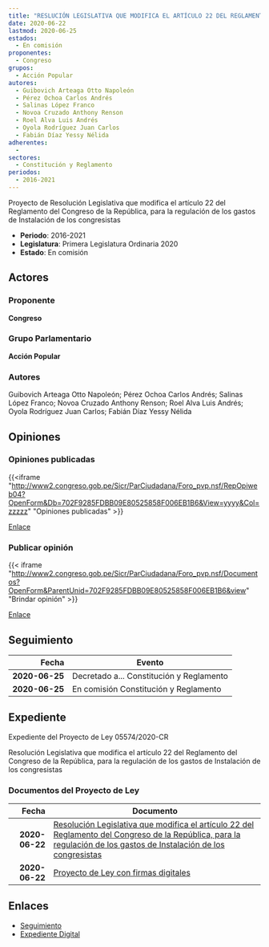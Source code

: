 ```yaml
---
title: "RESLUCIÓN LEGISLATIVA QUE MODIFICA EL ARTÍCULO 22 DEL REGLAMENTO DEL CONGRESO DE LA REPÚBLICA, PARA LA REGULACIÓN DE LOS GASTOS DE INSTALACIÓN DE LOS CONGRESISTAS"
date: 2020-06-22
lastmod: 2020-06-25
estados: 
  - En comisión
proponentes: 
  - Congreso
grupos: 
  - Acción Popular
autores: 
  - Guibovich Arteaga Otto Napoleón
  - Pérez Ochoa Carlos Andrés
  - Salinas López Franco
  - Novoa Cruzado Anthony Renson
  - Roel Alva Luis Andrés
  - Oyola Rodríguez Juan Carlos
  - Fabián Díaz Yessy Nélida
adherentes: 
  - 
sectores: 
  - Constitución y Reglamento
periodos: 
  - 2016-2021
---
```


Proyecto de Resolución Legislativa que modifica el artículo 22 del Reglamento del Congreso de la República, para la regulación de los gastos de Instalación de los congresistas

- **Periodo**: 2016-2021
- **Legislatura**: Primera Legislatura Ordinaria 2020
- **Estado**: En comisión

## Actores

### Proponente

**Congreso**

### Grupo Parlamentario

**Acción Popular**

### Autores

Guibovich Arteaga Otto Napoleón; Pérez Ochoa Carlos Andrés; Salinas López Franco; Novoa Cruzado Anthony Renson; Roel Alva Luis Andrés; Oyola Rodríguez Juan Carlos; Fabián Díaz Yessy Nélida


## Opiniones

### Opiniones publicadas

{{<iframe "http://www2.congreso.gob.pe/Sicr/ParCiudadana/Foro_pvp.nsf/RepOpiweb04?OpenForm&Db=702F9285FDBB09E80525858F006EB1B6&View=yyyy&Col=zzzzz" "Opiniones publicadas" >}}

[Enlace](http://www2.congreso.gob.pe/Sicr/ParCiudadana/Foro_pvp.nsf/RepOpiweb04?OpenForm&Db=702F9285FDBB09E80525858F006EB1B6&View=yyyy&Col=zzzzz)
### Publicar opinión

{{< iframe "http://www2.congreso.gob.pe/Sicr/ParCiudadana/Foro_pvp.nsf/Documentos?OpenForm&ParentUnid=702F9285FDBB09E80525858F006EB1B6&view" "Brindar opinión" >}}

[Enlace](http://www2.congreso.gob.pe/Sicr/ParCiudadana/Foro_pvp.nsf/Documentos?OpenForm&ParentUnid=702F9285FDBB09E80525858F006EB1B6&view)

## Seguimiento

| Fecha | Evento |
|------:|--------|
| **2020-06-25** | Decretado a... Constitución y Reglamento|
| **2020-06-25** | En comisión Constitución y Reglamento|


## Expediente

Expediente del Proyecto de Ley 05574/2020-CR

Resolución Legislativa que modifica el artículo 22 del Reglamento del Congreso de la República, para la regulación de los gastos de Instalación de los congresistas


### Documentos del Proyecto de Ley

| Fecha | Documento |
|------:|--------|
| **2020-06-22** | [Resolución Legislativa que modifica el artículo 22 del Reglamento del Congreso de la República, para la regulación de los gastos de Instalación de los congresistas](http://www.leyes.congreso.gob.pe/Documentos/2016_2021/Proyectos_de_Ley_y_de_Resoluciones_Legislativas/PL05574-20200622.pdf) |
| **2020-06-22** | [Proyecto de Ley con firmas digitales](http://www.leyes.congreso.gob.pe/Documentos/2016_2021/Proyectos_de_Ley_y_de_Resoluciones_Legislativas/Proyectos_Firmas_digitales/PL05574.pdf) |

## Enlaces 

- [Seguimiento](http://www2.congreso.gob.pehttp://www2.congreso.gob.pe/Sicr/TraDocEstProc/CLProLey2016.nsf/f7fff46988ca05b1052578e100829cc7/1b6767dd59763fef0525858f0080e5f7?OpenDocument)
- [Expediente Digital](http://www2.congreso.gob.pehttp://www2.congreso.gob.pe/Sicr/TraDocEstProc/CLProLey2016.nsf/f7fff46988ca05b1052578e100829cc7/1b6767dd59763fef0525858f0080e5f7?OpenDocument&Click=05257FB7005EB655.eb71d0cf91d8294e05256cdf006b5706/$Body/0.1C6C)
